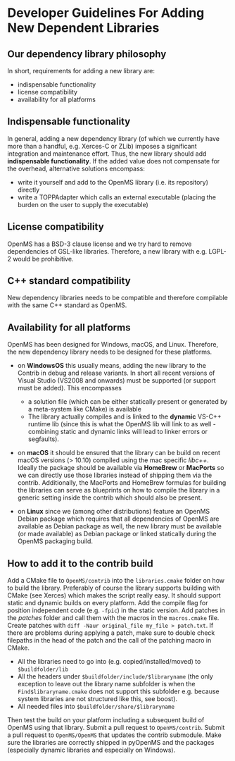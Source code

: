 Developer Guidelines For Adding New Dependent Libraries
======================================================

## Our dependency library philosophy

In short, requirements for adding a new library are:
- indispensable functionality
- license compatibility
- availability for all platforms

## Indispensable functionality

In general, adding a new dependency library (of which we currently have more than a handful, e.g. Xerces-C or ZLib)
imposes a significant integration and maintenance effort. Thus, the new library should add 
**indispensable functionality**. If the added value does not compensate for the overhead, alternative solutions 
encompass:

- write it yourself and add to the OpenMS library (i.e. its repository) directly
- write a TOPPAdapter which calls an external executable (placing the burden on the user to supply the executable)

## License compatibility

OpenMS has a BSD-3 clause license and we try hard to remove dependencies of GSL-like libraries. Therefore, a new library
with e.g. LGPL-2 would be prohibitive.


## C++ standard compatibility

New dependency libraries needs to be compatible and therefore compilable with the same C++ standard as OpenMS.

## Availability for all platforms

OpenMS has been designed for Windows, macOS, and Linux. Therefore, the new dependency library needs to be designed for
these platforms.

- on **WindowsOS** this usually means, adding the new library to the Contrib in debug and release variants. In short all
  recent versions of Visual Studio (VS2008 and onwards) must be supported (or support must be added). This encompasses
  - a solution file (which can be either statically present or generated by a meta-system like CMake) is available
  - The library actually compiles and is linked to the **dynamic** VS-C++ runtime lib (since this is what the OpenMS lib
  will link to as well - combining static and dynamic links will lead to linker errors or segfaults).

- on **macOS** it should be ensured that the library can be build on recent macOS versions (> 10.10) compiled using the
  mac specific _libc++_. Ideally the package should be available via **HomeBrew** or **MacPorts** so we can directly use
  those libraries instead of shipping them via the contrib. Additionally, the MacPorts and HomeBrew formulas for 
  building the libraries can serve as blueprints on how to compile the library in a generic setting inside the contrib 
  which should also be present.

- on **Linux** since we (among other distributions) feature an OpenMS Debian package which requires that all 
dependencies of OpenMS are available as Debian package as well, the new library must be available (or made available) as 
Debian package or linked statically during the OpenMS packaging build.

## How to add it to the contrib build

Add a CMake file to `OpenMS/contrib` into the `libraries.cmake` folder on how to build the library. Preferably of course
the library supports building with CMake (see Xerces) which makes the script really easy. It should support static and
dynamic builds on every platform. Add the compile flag for position independent code (e.g. `-fpic`) in the static 
version. Add patches in the *patches* folder and call them with the macros in the `macros.cmake` file. Create patches 
with `diff -Naur original_file my_file > patch.txt`. If there are problems during applying a patch, make sure to double 
check filepaths in the head of the patch and the call of the patching macro in CMake.

- All the libraries need to go into (e.g. copied/installed/moved) to `$buildfolder/lib`
- All the headers under `$buildfolder/include/$libraryname` (the only exception to leave out the library name subfolder
  is when the `Find$libraryname.cmake` does not support this subfolder e.g. because system libraries are not structured
  like this, see boost).
- All needed files into `$buildfolder/share/$libraryname`

Then test the build on your platform including a subsequent build of OpenMS using that library. Submit a pull request to
`OpenMS/contrib`. Submit a pull request to `OpenMS/OpenMS` that updates the contrib submodule. Make sure the libraries
are correctly shipped in pyOpenMS and the packages (especially dynamic libraries and especially on Windows).
